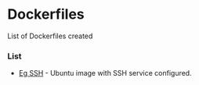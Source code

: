 # Dockerfiles
List of Dockerfiles created

### List
* [Eg SSH](https://github.com/goncalvesmatheus/Dockerfiles/tree/master/eg_sshd) - Ubuntu image with SSH service configured.
